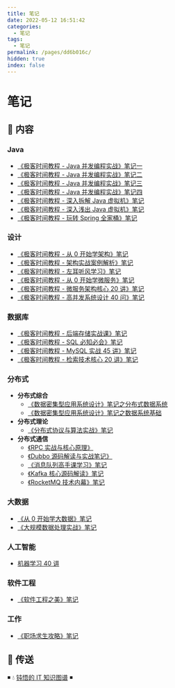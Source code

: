 ```yaml
---
title: 笔记
date: 2022-05-12 16:51:42
categories:
  - 笔记
tags:
  - 笔记
permalink: /pages/dd6b016c/
hidden: true
index: false
---
```


# 笔记

## 📖 内容

### Java

- [《极客时间教程 - Java 并发编程实战》笔记一](01.Java/极客时间教程-Java并发编程实战笔记一.md)
- [《极客时间教程 - Java 并发编程实战》笔记二](01.Java/极客时间教程-Java并发编程实战笔记二.md)
- [《极客时间教程 - Java 并发编程实战》笔记三](01.Java/极客时间教程-Java并发编程实战笔记三.md)
- [《极客时间教程 - Java 并发编程实战》笔记四](01.Java/极客时间教程-Java并发编程实战笔记四.md)
- [《极客时间教程 - 深入拆解 Java 虚拟机》笔记](01.Java/极客时间教程-深入拆解Java虚拟机笔记.md)
- [《极客时间教程 - 深入浅出 Java 虚拟机》笔记](01.Java/极客时间教程-深入浅出Java虚拟机笔记.md)
- [《极客时间教程 - 玩转 Spring 全家桶》笔记](01.Java/极客时间教程-玩转Spring全家桶笔记.md)

### 设计

- [《极客时间教程 - 从 0 开始学架构》笔记](03.设计/01.从0开始学架构笔记.md)
- [《极客时间教程 - 架构实战案例解析》笔记](03.设计/02.架构实战案例解析笔记.md)
- [《极客时间教程 - 左耳听风学习》笔记](03.设计/03.左耳听风笔记.md)
- [《极客时间教程 - 从 0 开始学微服务》笔记](03.设计/10.从0开始学微服务.md)
- [《极客时间教程 - 微服务架构核心 20 讲》笔记](03.设计/11.微服务架构核心20讲笔记.md)
- [《极客时间教程 - 高并发系统设计 40 问》笔记](03.设计/21.高并发系统设计40问笔记.md)

### 数据库

- [《极客时间教程 - 后端存储实战课》笔记](12.数据库/01.后端存储实战课笔记.md)
- [《极客时间教程 - SQL 必知必会》笔记](12.数据库/02.SQL必知必会.md)
- [《极客时间教程 - MySQL 实战 45 讲》笔记](12.数据库/03.MySQL实战45讲.md)
- [《极客时间教程 - 检索技术核心 20 讲》笔记](12.数据库/11.检索技术核心20讲笔记.md)

### 分布式

- **分布式综合**
  - [《数据密集型应用系统设计》笔记之分布式数据系统](15.分布式/00.分布式综合/01.数据密集型应用系统设计笔记一.md)
  - [《数据密集型应用系统设计》笔记之数据系统基础](15.分布式/00.分布式综合/02.数据密集型应用系统设计笔记二.md)
- **分布式理论**
  - [《分布式协议与算法实战》笔记](15.分布式/01.分布式理论/01.分布式协议与算法实战笔记.md)
- **分布式通信**
  - [《RPC 实战与核心原理》](15.分布式/21.分布式通信/01.RPC实战与核心原理笔记.md)
  - [《Dubbo 源码解读与实战笔记》](15.分布式/21.分布式通信/02.Dubbo源码解读与实战笔记.md)
  - [《消息队列高手课学习》笔记](15.分布式/21.分布式通信/11.消息队列高手课笔记.md)
  - [《Kafka 核心源码解读》笔记](15.分布式/21.分布式通信/13.Kafka核心源码解读笔记.md)
  - [《RocketMQ 技术内幕》笔记](15.分布式/21.分布式通信/15.RocketMQ技术内幕笔记.md)

### 大数据

- [《从 0 开始学大数据》笔记](16.大数据/01.从0开始学大数据笔记.md)
- [《大规模数据处理实战》笔记](16.大数据/02.大规模数据处理实战笔记.md)

### 人工智能

- [机器学习 40 讲](17.人工智能/01.机器学习40讲笔记.md)

### 软件工程

- [《软件工程之美》笔记](21.软件工程/01.软件工程之美笔记.md)

### 工作

- [《职场求生攻略》笔记](96.工作/01.职场求生攻略笔记.md)

## 🚪 传送

◾ 💧 [钝悟的 IT 知识图谱](https://dunwu.github.io/waterdrop/) ◾
